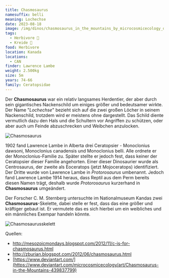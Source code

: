 ```yaml
---
title: Chasmosaurus
namesuffix: belli
meaning: Lochechse
date: 2023-08-18
image: /img/dinos/chasmosaurus_in_the_mountains_by_microcosmicecology_d79v90n-pre.jpg
tags:
  - Herbivore 🌿
  - Kreide 🦴
food: Herbivore
location: Kanada
locations:
  - CAN
finder: Lawrence Lambe
weight: 2.500kg
size: 5m
years: 74-66
family: Ceratopsidae
---
```

D﻿er **Chasmosaurus** war ein relativ langsames Herdentier, der aber durch sein gigantisches Nackenschild um einiges größer und bedeutsamer wirkte. Der Name "*Lochechse*" bezieht sich auf die zwei großen Löcher in seinem Nackenschild, trotzdem wird er meistens ohne dargestellt. Das Schild diente vermutlich dazu den Hals und die Schultern vor Angriffen zu schützen, oder aber auch um Feinde abzuschrecken und Weibchen anzulocken. 

![Chasmosaurus](/img/dinos/chasmosaurus_by_zdenek_burian_1976.jpg)

1﻿902 fand Lawrence Lambe in Alberta drei Ceratopsier - Monoclonius dawsoni, Monoclonius canadensis und Monoclonius belli. Alle ordnete er der Monoclonius-Familie zu. Später stellte er jedoch fest, dass keiner der Ceratopsier dieser Familie angehorten. Einer dieser Dinosaurier wurde als Centrosaurus, der zweite als Eoceratops (jetzt Mojoceratops) identifiziert. Der Dritte wurde von Lawrence Lambe in *Protorosaurus* umbenannt. Jedoch fand Lawrence Lambe 1914 heraus, dass Reptil aus dem Perm bereits diesen Namen trägt, deshalb wurde *Protorosaurus* kurzerhand in **Chasmosaurus** umgeändert.  

Der Forscher C. M. Sternberg untersuchte im Nationalmuseum Kandas zwei **Chasmosaurus**-Skelette, dabei stelle er fest, dass das eine größer und kräftiger gebaut ist. Er vermutete das es sich hierbei um ein weibliches und ein männliches Exempar handeln könnte. 

![Chasmosaurusskelett](/img/dinos/r.jpeg)

Quellen: 

* <http://mesozoicmondays.blogspot.com/2012/11/c-is-for-chasmosaurus.html>
* <http://zburian.blogspot.com/2012/06/chasmosaurus.html>
* [https://www.deviantart.com/](https://www.deviantart.com/microcosmicecology/art/Chasmosaurus-in-the-Mountains-439837799)
